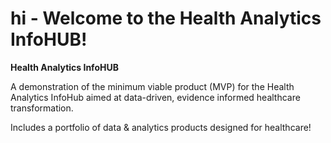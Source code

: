 # hi - Welcome to the Health Analytics InfoHUB!

<b>Health Analytics InfoHUB</b>

A demonstration of the minimum viable product (MVP) for the Health Analytics InfoHub aimed at data-driven, evidence informed healthcare transformation.

Includes a portfolio of data & analytics products designed for healthcare!
